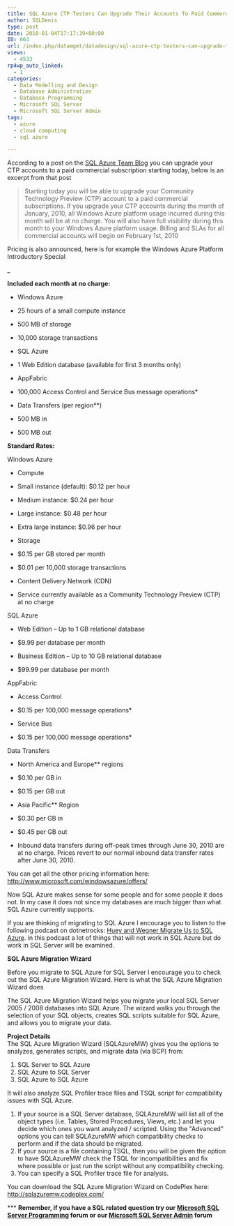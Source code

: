 ```yaml
---
title: SQL Azure CTP Testers Can Upgrade Their Accounts To Paid Commercial Subscriptions Starting Today
author: SQLDenis
type: post
date: 2010-01-04T17:17:39+00:00
ID: 663
url: /index.php/datamgmt/datadesign/sql-azure-ctp-testers-can-upgrade-their/
views:
  - 4533
rp4wp_auto_linked:
  - 1
categories:
  - Data Modelling and Design
  - Database Administration
  - Database Programming
  - Microsoft SQL Server
  - Microsoft SQL Server Admin
tags:
  - azure
  - cloud computing
  - sql azure

---
```

According to a post on the [SQL Azure Team Blog][1] you can upgrade your CTP accounts to a paid commercial subscription starting today, below is an excerpt from that post

> Starting today you will be able to upgrade your Community Technology Preview (CTP) account to a paid commercial subscriptions. If you upgrade your CTP accounts during the month of January, 2010, all Windows Azure platform usage incurred during this month will be at no charge. You will also have full visibility during this month to your Windows Azure platform usage. Billing and SLAs for all commercial accounts will begin on February 1st, 2010

Pricing is also announced, here is for example the Windows Azure Platform Introductory Special


_ 

**Included each month at no charge:**

  * Windows Azure
  * 25 hours of a small compute instance
  * 500 MB of storage
  * 10,000 storage transactions

  * SQL Azure
  * 1 Web Edition database (available for first 3 months only)

  * AppFabric
  * 100,000 Access Control and Service Bus message operations*

  * Data Transfers (per region**)
  * 500 MB in
  * 500 MB out

**Standard Rates:**

Windows Azure

  * Compute
  * Small instance (default): $0.12 per hour
  * Medium instance: $0.24 per hour
  * Large instance: $0.48 per hour
  * Extra large instance: $0.96 per hour

  * Storage
  * $0.15 per GB stored per month
  * $0.01 per 10,000 storage transactions

  * Content Delivery Network (CDN)
  * Service currently available as a Community Technology Preview (CTP) at no charge

SQL Azure

  * Web Edition – Up to 1 GB relational database
  * $9.99 per database per month

  * Business Edition – Up to 10 GB relational database
  * $99.99 per database per month 

AppFabric

  * Access Control
  * $0.15 per 100,000 message operations*

  * Service Bus
  * $0.15 per 100,000 message operations*

Data Transfers

  * North America and Europe** regions
  * $0.10 per GB in
  * $0.15 per GB out

  * Asia Pacific** Region
  * $0.30 per GB in
  * $0.45 per GB out

  * Inbound data transfers during off-peak times through June 30, 2010 are at no charge. Prices revert to our normal inbound data transfer rates after June 30, 2010.

</em>

You can get all the other pricing information here: http://www.microsoft.com/windowsazure/offers/

Now SQL Azure makes sense for some people and for some people it does not. In my case it does not since my databases are much bigger than what SQL Azure currently supports.

If you are thinking of migrating to SQL Azure I encourage you to listen to the following podcast on dotnetrocks: [Huey and Wegner Migrate Us to SQL Azure][2]. in this podcast a lot of things that will not work in SQL Azure but do work in SQL Server will be examined.

**SQL Azure Migration Wizard** 
  
Before you migrate to SQL Azure for SQL Server I encourage you to check out the SQL Azure Migration Wizard. Here is what the SQL Azure Migration Wizard does

The SQL Azure Migration Wizard helps you migrate your local SQL Server 2005 / 2008 databases into SQL Azure. The wizard walks you through the selection of your SQL objects, creates SQL scripts suitable for SQL Azure, and allows you to migrate your data.

**Project Details**  
The SQL Azure Migration Wizard (SQLAzureMW) gives you the options to analyzes, generates scripts, and migrate data (via BCP) from: 

  1. SQL Server to SQL Azure
  2. SQL Azure to SQL Server
  3. SQL Azure to SQL Azure

It will also analyze SQL Profiler trace files and TSQL script for compatibility issues with SQL Azure. 

  1. If your source is a SQL Server database, SQLAzureMW will list all of the object types (i.e. Tables, Stored Procedures, Views, etc.) and let you decide which ones you want analyzed / scripted. Using the "Advanced" options you can tell SQLAzureMW which compatibility checks to perform and if the data should be migrated.
  2. If your source is a file containing TSQL, then you will be given the option to have SQLAzureMW check the TSQL for incompatibilities and fix where possible or just run the script without any compatibility checking.
  3. You can specify a SQL Profiler trace file for analysis.



You can download the SQL Azure Migration Wizard on CodePlex here: http://sqlazuremw.codeplex.com/

\*** **Remember, if you have a SQL related question try our [Microsoft SQL Server Programming][3] forum or our [Microsoft SQL Server Admin][4] forum**<ins></ins>

 [1]: http://blogs.msdn.com/ssds/archive/2010/01/04/9943474.aspx
 [2]: http://www.dotnetrocks.com/default.aspx?showNum=512
 [3]: http://forum.lessthandot.com/viewforum.php?f=17
 [4]: http://forum.lessthandot.com/viewforum.php?f=22